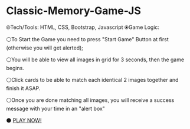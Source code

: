 # Classic-Memory-Game-JS
⦾Tech/Tools: HTML, CSS, Bootstrap, Javascript
⦿Game Logic:

⚪To Start the Game you need to press "Start Game" Button at first (otherwise you will get alerted);

⚪You will be able to view all images in grid for 3 seconds, then the game begins.

⚪Click cards to be able to match each identical 2 images together and finish it ASAP.

⚪Once you are done matching all images, you will receive a success message with your time in an "alert box"

⚫ [PLAY NOW!](https://safei-ashraf.github.io/Classic-Memory-Game-JS/index.html)
